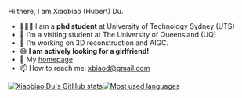 <p2>Hi there, I am Xiaobiao (Hubert) Du.</p2>
- 👨🏼‍💻 I am a **phd student** at University of Technology Sydney (UTS)
- 🌱 I’m a visiting student at The University of Queensland (UQ)
- 🔭 I’m working on 3D reconstruction and AIGC.
- 😄 **I am actively looking for a girlfriend!**
- 💬 My [homepage](https://xiaobiaodu.github.io/)
- 📫 How to reach me: xbiaod@gmail.com


[![Xiaobiao Du's GitHub stats](https://github-readme-stats.vercel.app/api?username=xiaobiaodu)](https://github.com/anuraghazra/github-readme-stats)[![Most used languages](https://github-readme-stats.vercel.app/api/top-langs/?username=xiaobiaodu&&layout=compact)](https://github.com/anuraghazra/github-readme-stats)

